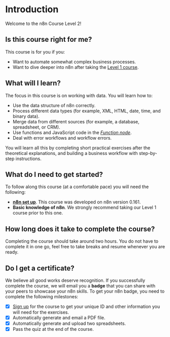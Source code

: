 # Introduction

Welcome to the n8n Course Level 2!

## Is this course right for me?

This course is for you if you:

- Want to automate somewhat complex business processes.
- Want to dive deeper into n8n after taking the [Level 1 course](/courses/level-one/).

## What will I learn?

The focus in this course is on working with data. You will learn how to:

- Use the data structure of n8n correctly.
- Process different data types (for example, XML, HTML, date, time, and binary data).
- Merge data from different sources (for example, a database, spreadsheet, or CRM).
- Use functions and JavaScript code in the [*Function node*](/integrations/core-nodes/n8n-nodes-base.function).
- Deal with error workflows and workflow errors.

You will learn all this by completing short practical exercises after the theoretical explanations, and building a business workflow with step-by-step instructions.

## What do I need to get started?

To follow along this course (at a comfortable pace) you will need the following:

- [**n8n set up**](/hosting/options/). This course was developed on n8n version 0.161.
- **Basic knowledge of n8n**. We strongly recommend taking our Level 1 course prior to this one.

## How long does it take to complete the course?

Completing the course should take around two hours. You do not have to complete it in one go, feel free to take breaks and resume whenever you are ready.

## Do I get a certificate?

We believe all good works deserve recognition. If you successfully complete the course, we will email you a **badge** that you can share with your peers to showcase your n8n skills. To get your n8n badge, you need to complete the following milestones:

- [x] [Sign up](https://n8n-community.typeform.com/to/HQoQ7nXg) for the course to get your unique ID and other information you will need for the exercises.
- [x] Automatically generate and email a PDF file.
- [x] Automatically generate and upload two spreadsheets.
- [x] Pass the quiz at the end of the course.

